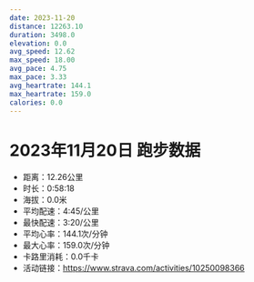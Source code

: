 ```yaml
---
date: 2023-11-20
distance: 12263.10
duration: 3498.0
elevation: 0.0
avg_speed: 12.62
max_speed: 18.00
avg_pace: 4.75
max_pace: 3.33
avg_heartrate: 144.1
max_heartrate: 159.0
calories: 0.0
---
```


# 2023年11月20日 跑步数据

- 距离：12.26公里
- 时长：0:58:18
- 海拔：0.0米
- 平均配速：4:45/公里
- 最快配速：3:20/公里
- 平均心率：144.1次/分钟
- 最大心率：159.0次/分钟
- 卡路里消耗：0.0千卡
- 活动链接：https://www.strava.com/activities/10250098366
